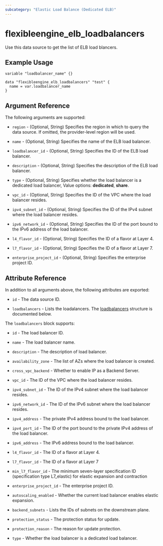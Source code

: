 ```yaml
---
subcategory: "Elastic Load Balance (Dedicated ELB)"
---
```


# flexibleengine_elb_loadbalancers

Use this data source to get the list of ELB load blancers.

## Example Usage

```hcl
variable "loadbalancer_name" {}

data "flexibleengine_elb_loadbalancers" "test" {
  name = var.loadbalancer_name
}
```

## Argument Reference

The following arguments are supported:

* `region` - (Optional, String) Specifies the region in which to query the data source.
  If omitted, the provider-level region will be used.

* `name` - (Optional, String) Specifies the name of the ELB load balancer.

* `loadbalancer_id` - (Optional, String) Specifies the ID of the ELB load balancer.

* `description` - (Optional, String) Specifies the description of the ELB load balancer.

* `type` - (Optional, String) Specifies whether the load balancer is a dedicated load balancer, Value options:
  **dedicated**, **share**.

* `vpc_id` - (Optional, String) Specifies the ID of the VPC where the load balancer resides.

* `ipv4_subnet_id` - (Optional, String) Specifies the ID of the IPv4 subnet where the load balancer resides.

* `ipv6_network_id` - (Optional, String) Specifies the ID of the port bound to the IPv6 address of the load balancer.

* `l4_flavor_id` - (Optional, String) Specifies the ID of a flavor at Layer 4.

* `l7_flavor_id` - (Optional, String) Specifies the ID of a flavor at Layer 7.

* `enterprise_project_id` - (Optional, String) Specifies the enterprise project ID.

## Attribute Reference

In addition to all arguments above, the following attributes are exported:

* `id` - The data source ID.

* `loadbalancers` - Lists the loadalancers.
  The [loadbalancers](#Elb_loadbalancer_loadbalancers) structure is documented below.

<a name="Elb_loadbalancer_loadbalancers"></a>
The `loadbalancers` block supports:

* `id` - The load balancer ID.

* `name` - The load balancer name.

* `description` - The description of load balancer.

* `availability_zone` - The list of AZs where the load balancer is created.

* `cross_vpc_backend` - Whether to enable IP as a Backend Server.

* `vpc_id` - The ID of the VPC where the load balancer resides.

* `ipv4_subnet_id` - The  ID of the IPv4 subnet where the load balancer resides.

* `ipv6_network_id` - The ID of the IPv6 subnet where the load balancer resides.

* `ipv4_address` - The private IPv4 address bound to the load balancer.

* `ipv4_port_id` - The ID of the port bound to the private IPv4 address of the load balancer.

* `ipv6_address` - The IPv6 address bound to the load balancer.

* `l4_flavor_id` - The ID of a flavor at Layer 4.

* `l7_flavor_id` - The ID of a flavor at Layer 7

* `min_l7_flavor_id` - The minimum seven-layer specification ID (specification type L7_elastic) for elastic expansion
  and contraction

* `enterprise_project_id` - The enterprise project ID.

* `autoscaling_enabled` - Whether the current load balancer enables elastic expansion.

* `backend_subnets` - Lists the IDs of subnets on the downstream plane.

* `protection_status` - The protection status for update.

* `protection_reason` - The reason for update protection.

* `type` - Whether the load balancer is a dedicated load balancer.
